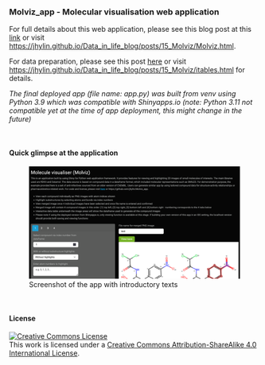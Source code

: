 ### Molviz_app - Molecular visualisation web application

For full details about this web application, please see this blog post at this [link](https://jhylin.github.io/Data_in_life_blog/posts/15_Molviz/Molviz.html) or visit https://jhylin.github.io/Data_in_life_blog/posts/15_Molviz/Molviz.html. 

For data preparation, please see this post [here](https://jhylin.github.io/Data_in_life_blog/posts/15_Molviz/itables.html) or visit https://jhylin.github.io/Data_in_life_blog/posts/15_Molviz/itables.html for details.

*The final deployed app (file name: app.py) was built from venv using Python 3.9 which was compatible with Shinyapps.io (note: Python 3.11 not compatible yet at the time of app deployment, this might change in the future)*

<br>

#### Quick glimpse at the application

<figure>
    <img src="Molviz_app_1.png"
         alt="Screenshot of the app with introductory texts">
    <figcaption>Screenshot of the app with introductory texts</figcaption>
</figure>

<br>

#### License

<a rel="license" href="http://creativecommons.org/licenses/by-sa/4.0/"><img alt="Creative Commons License" style="border-width:0" src="https://i.creativecommons.org/l/by-sa/4.0/88x31.png" /></a><br />This work is licensed under a <a rel="license" href="http://creativecommons.org/licenses/by-sa/4.0/">Creative Commons Attribution-ShareAlike 4.0 International License</a>.